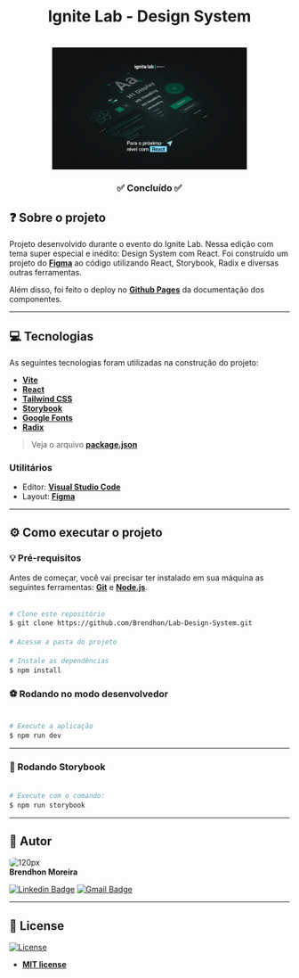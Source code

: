 <h1 align="center">Ignite Lab - Design System</h1>
<h1 align="center">
    <img align="center" src="src\assets\Ignite-lab.png" width="350px;" alt="Pokeball"/>
</h1>
<h3 align="center">✅ Concluído ✅</h3>

## ❓ Sobre o projeto

Projeto desenvolvido durante o evento do Ignite Lab. Nessa edição com tema super especial e inédito: Design System com React. Foi construído um projeto do **[Figma](https://www.figma.com/file/k44sFeDGrS5Q4qpZpphzXV/Ignite-Lab-Design-System?node-id=0%3A1)** ao código utilizando React, Storybook, Radix e diversas outras ferramentas.

Além disso, foi feito o deploy no **[Github Pages](https://brendhon.github.io/Lab-Design-System/?path=/story/components-button--default)** da documentação dos componentes.

---

## 💻 Tecnologias

As seguintes tecnologias foram utilizadas na construção do projeto:

 - **[Vite](https://vitejs.dev/guide/)**
 - **[React](https://pt-br.reactjs.org/)**
 - **[Tailwind CSS](https://tailwindcss.com/)**
 - **[Storybook](https://storybook.js.org/)**
 - **[Google Fonts](https://fonts.google.com/)**
 - **[Radix](https://www.radix-ui.com/)**

> Veja o arquivo  **[package.json](https://github.com/Brendhon/Lab-Design-System/blob/main/package.json)**

### Utilitários
- Editor:  **[Visual Studio Code](https://code.visualstudio.com/)**
- Layout:  **[Figma](https://www.figma.com/file/k44sFeDGrS5Q4qpZpphzXV/Ignite-Lab-Design-System?node-id=0%3A1)**

---
## ⚙️ Como executar o projeto

### 💡 Pré-requisitos

Antes de começar, você vai precisar ter instalado em sua máquina as seguintes ferramentas:
**[Git](https://git-scm.com)** e **[Node.js](https://nodejs.org/en/)**.<br> 

```bash

# Clone este repositório
$ git clone https://github.com/Brendhon/Lab-Design-System.git

# Acesse a pasta do projeto

# Instale as dependências
$ npm install

```
### ⚽ Rodando no modo desenvolvedor

```bash

# Execute a aplicação
$ npm run dev

```

---

### 📖 Rodando Storybook

```bash

# Execute com o comando:
$ npm run storybook

```
---

## 👥 Autor
<img style="border-radius: 20%;" src="https://avatars.githubusercontent.com/u/52840078?v=4" width="120px;" alt="120px"/><br>
**Brendhon Moreira**

[![Linkedin Badge](https://img.shields.io/badge/-Brendhon-blue?style=flat-square&logo=Linkedin&logoColor=white&link=https://www.linkedin.com/in/brendhon-moreira)](https://www.linkedin.com/in/brendhon-moreira)
[![Gmail Badge](https://img.shields.io/badge/-brendhon.e.c.m@gmail.com-c14438?style=flat-square&logo=Gmail&logoColor=white&link=mailto:brendhon.e.c.m@gmail.com)](mailto:brendhon.e.c.m@gmail.com)

---
## 📝 License
[![License](https://img.shields.io/apm/l/vim-mode?color=blue)](http://badges.mit-license.org)

- **[MIT license](https://choosealicense.com/licenses/mit/)**